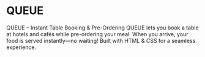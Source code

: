 # QUEUE
QUEUE – Instant Table Booking &amp; Pre-Ordering  QUEUE lets you book a table at hotels and cafés while pre-ordering your meal. When you arrive, your food is served instantly—no waiting! Built with HTML &amp; CSS for a seamless experience.
